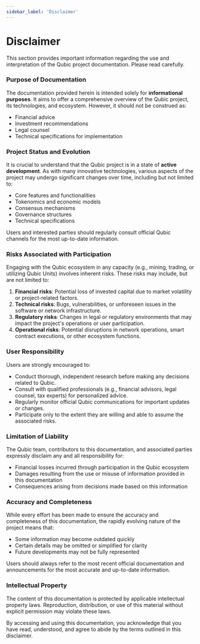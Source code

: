 ```yaml
---
sidebar_label: 'Disclaimer'
---
```


# Disclaimer

This section provides important information regarding the use and interpretation of the Qubic project documentation. Please read carefully.

### Purpose of Documentation

The documentation provided herein is intended solely for **informational purposes**. It aims to offer a comprehensive overview of the Qubic project, its technologies, and ecosystem. However, it should not be construed as:

- Financial advice
- Investment recommendations
- Legal counsel
- Technical specifications for implementation

### Project Status and Evolution

It is crucial to understand that the Qubic project is in a state of **active development**. As with many innovative technologies, various aspects of the project may undergo significant changes over time, including but not limited to:

- Core features and functionalities
- Tokenomics and economic models
- Consensus mechanisms
- Governance structures
- Technical specifications

Users and interested parties should regularly consult official Qubic channels for the most up-to-date information.

### Risks Associated with Participation

Engaging with the Qubic ecosystem in any capacity (e.g., mining, trading, or utilizing Qubic Units) involves inherent risks. These risks may include, but are not limited to:

1. **Financial risks**: Potential loss of invested capital due to market volatility or project-related factors.
2. **Technical risks**: Bugs, vulnerabilities, or unforeseen issues in the software or network infrastructure.
3. **Regulatory risks**: Changes in legal or regulatory environments that may impact the project's operations or user participation.
4. **Operational risks**: Potential disruptions in network operations, smart contract executions, or other ecosystem functions.

### User Responsibility

Users are strongly encouraged to:

- Conduct thorough, independent research before making any decisions related to Qubic.
- Consult with qualified professionals (e.g., financial advisors, legal counsel, tax experts) for personalized advice.
- Regularly monitor official Qubic communications for important updates or changes.
- Participate only to the extent they are willing and able to assume the associated risks.

### Limitation of Liability

The Qubic team, contributors to this documentation, and associated parties expressly disclaim any and all responsibility for:

- Financial losses incurred through participation in the Qubic ecosystem
- Damages resulting from the use or misuse of information provided in this documentation
- Consequences arising from decisions made based on this information

### Accuracy and Completeness

While every effort has been made to ensure the accuracy and completeness of this documentation, the rapidly evolving nature of the project means that:

- Some information may become outdated quickly
- Certain details may be omitted or simplified for clarity
- Future developments may not be fully represented

Users should always refer to the most recent official documentation and announcements for the most accurate and up-to-date information.

### Intellectual Property

The content of this documentation is protected by applicable intellectual property laws. Reproduction, distribution, or use of this material without explicit permission may violate these laws.

By accessing and using this documentation, you acknowledge that you have read, understood, and agree to abide by the terms outlined in this disclaimer.
